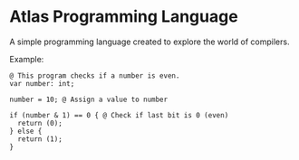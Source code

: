 # Atlas Programming Language

A simple programming language created to explore the world of compilers.

Example:
```
@ This program checks if a number is even.
var number: int;

number = 10; @ Assign a value to number

if (number & 1) == 0 { @ Check if last bit is 0 (even)
  return (0);
} else {
  return (1);
}
```

